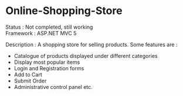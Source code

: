 # Online-Shopping-Store
Status : Not completed, still working <br>
Framework : ASP.NET MVC 5

Description : A shopping store for selling products. Some features are : 
- Catalogue of products displayed under different categories
- Display most popular items
- Login and Registration forms
- Add to Cart
- Submit Order
- Administrative control panel etc.
